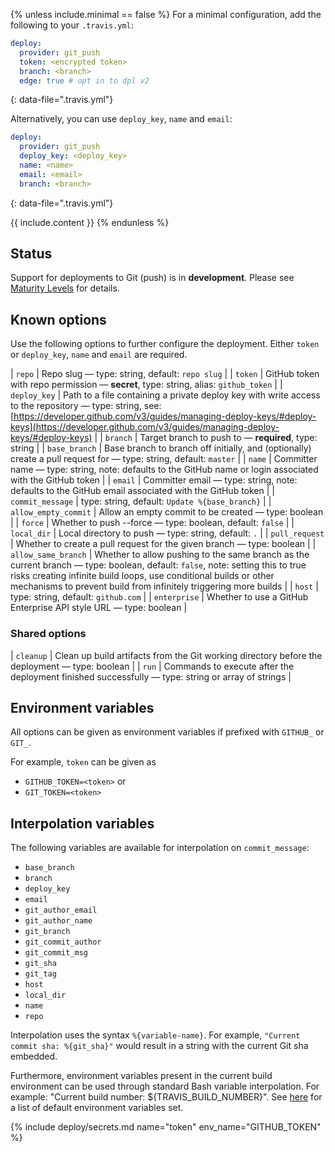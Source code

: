 {% unless include.minimal == false %}
For a minimal configuration, add the following to your `.travis.yml`:

```yaml
deploy:
  provider: git_push
  token: <encrypted token>
  branch: <branch>
  edge: true # opt in to dpl v2
```
{: data-file=".travis.yml"}

Alternatively, you can use `deploy_key`, `name` and `email`:

```yaml
deploy:
  provider: git_push
  deploy_key: <deploy_key>
  name: <name>
  email: <email>
  branch: <branch>
```
{: data-file=".travis.yml"}


{{ include.content }}
{% endunless %}

## Status

Support for deployments to Git (push) is in **development**. Please see [Maturity Levels](/user/deployment-v2#maturity-levels) for details.
## Known options

Use the following options to further configure the deployment. Either `token` or `deploy_key`, `name` and `email` are required.

| `repo` | Repo slug &mdash; type: string, default: `repo slug` |
| `token` | GitHub token with repo permission &mdash; **secret**, type: string, alias: `github_token` |
| `deploy_key` | Path to a file containing a private deploy key with write access to the repository &mdash; type: string, see: [https://developer.github.com/v3/guides/managing-deploy-keys/#deploy-keys](https://developer.github.com/v3/guides/managing-deploy-keys/#deploy-keys) |
| `branch` | Target branch to push to &mdash; **required**, type: string |
| `base_branch` | Base branch to branch off initially, and (optionally) create a pull request for &mdash; type: string, default: `master` |
| `name` | Committer name &mdash; type: string, note: defaults to the GitHub name or login associated with the GitHub token |
| `email` | Committer email &mdash; type: string, note: defaults to the GitHub email associated with the GitHub token |
| `commit_message` | type: string, default: `Update %{base_branch}` |
| `allow_empty_commit` | Allow an empty commit to be created &mdash; type: boolean |
| `force` | Whether to push --force &mdash; type: boolean, default: `false` |
| `local_dir` | Local directory to push &mdash; type: string, default: `.` |
| `pull_request` | Whether to create a pull request for the given branch &mdash; type: boolean |
| `allow_same_branch` | Whether to allow pushing to the same branch as the current branch &mdash; type: boolean, default: `false`, note: setting this to true risks creating infinite build loops, use conditional builds or other mechanisms to prevent build from infinitely triggering more builds |
| `host` | type: string, default: `github.com` |
| `enterprise` | Whether to use a GitHub Enterprise API style URL &mdash; type: boolean |

### Shared options

| `cleanup` | Clean up build artifacts from the Git working directory before the deployment &mdash; type: boolean |
| `run` | Commands to execute after the deployment finished successfully &mdash; type: string or array of strings |

## Environment variables

All options can be given as environment variables if prefixed with `GITHUB_` or `GIT_`.

For example, `token` can be given as 

* `GITHUB_TOKEN=<token>` or 
* `GIT_TOKEN=<token>`
## Interpolation variables

The following variables are available for interpolation on `commit_message`:

* `base_branch`
* `branch`
* `deploy_key`
* `email`
* `git_author_email`
* `git_author_name`
* `git_branch`
* `git_commit_author`
* `git_commit_msg`
* `git_sha`
* `git_tag`
* `host`
* `local_dir`
* `name`
* `repo`

Interpolation uses the syntax `%{variable-name}`. For example,
`"Current commit sha: %{git_sha}"` would result in a string with the
current Git sha embedded.

Furthermore, environment variables present in the current build
environment can be used through standard Bash variable interpolation.
For example: "Current build number: ${TRAVIS_BUILD_NUMBER}".
See [here](/user/environment-variables/#default-environment-variables)
for a list of default environment variables set.

{% include deploy/secrets.md name="token" env_name="GITHUB_TOKEN" %}